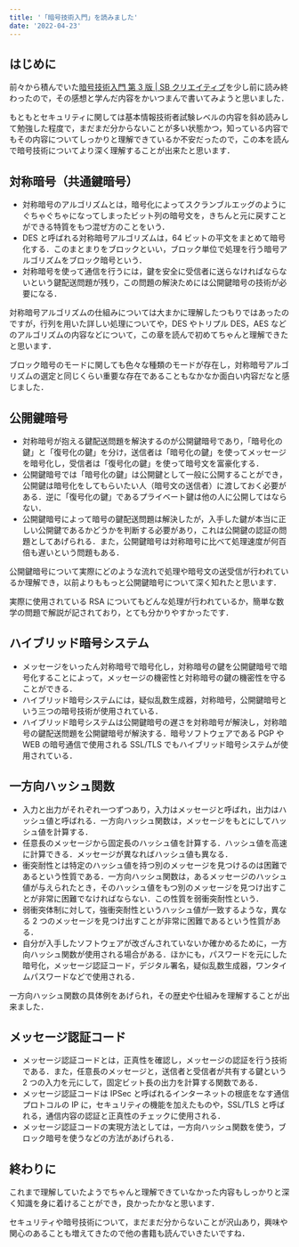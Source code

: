 ```yaml
---
title: '「暗号技術入門」を読みました'
date: '2022-04-23'
---
```


## **はじめに**

前々から積んでいた[暗号技術入門 第 3 版 | SB クリエイティブ](https://www.sbcr.jp/product/4797382228/)を少し前に読み終わったので，その感想と学んだ内容をかいつまんで書いてみようと思いました．

もともとセキュリティに関しては基本情報技術者試験レベルの内容を斜め読みして勉強した程度で，まだまだ分からないことが多い状態かつ，知っている内容でもその内容についてしっかりと理解できているか不安だったので，この本を読んで暗号技術についてより深く理解することが出来たと思います．

## **対称暗号（共通鍵暗号）**

- 対称暗号のアルゴリズムとは，暗号化によってスクランブルエッグのようにぐちゃぐちゃになってしまったビット列の暗号文を，きちんと元に戻すことができる特質をもつ混ぜ方のことをいう．
- DES と呼ばれる対称暗号アルゴリズムは，64 ビットの平文をまとめて暗号化する．このまとまりをブロックといい，ブロック単位で処理を行う暗号アルゴリズムをブロック暗号という．
- 対称暗号を使って通信を行うには，鍵を安全に受信者に送らなければならないという鍵配送問題が残り，この問題の解決ためには公開鍵暗号の技術が必要になる．

対称暗号アルゴリズムの仕組みについては大まかに理解したつもりではあったのですが，行列を用いた詳しい処理についてや，DES やトリプル DES，AES などのアルゴリズムの内容などについて，この章を読んで初めてちゃんと理解できたと思います．

ブロック暗号のモードに関しても色々な種類のモードが存在し，対称暗号アルゴリズムの選定と同じくらい重要な存在であることもなかなか面白い内容だなと感じました．

## **公開鍵暗号**

- 対称暗号が抱える鍵配送問題を解決するのが公開鍵暗号であり，「暗号化の鍵」と「復号化の鍵」を分け，送信者は「暗号化の鍵」を使ってメッセージを暗号化し，受信者は「復号化の鍵」を使って暗号文を富豪化する．
- 公開鍵暗号では「暗号化の鍵」は公開鍵として一般に公開することができ，公開鍵は暗号化をしてもらいたい人（暗号文の送信者）に渡しておく必要がある．逆に「復号化の鍵」であるプライベート鍵は他の人に公開してはならない．
- 公開鍵暗号によって暗号の鍵配送問題は解決したが，入手した鍵が本当に正しい公開鍵であるかどうかを判断する必要があり，これは公開鍵の認証の問題としてあげられる．また，公開鍵暗号は対称暗号に比べて処理速度が何百倍も遅いという問題もある．

公開鍵暗号について実際にどのような流れで処理や暗号文の送受信が行われているか理解でき，以前よりももっと公開鍵暗号について深く知れたと思います．

実際に使用されている RSA についてもどんな処理が行われているか，簡単な数学の問題で解説が記されており，とても分かりやすかったです．

## **ハイブリッド暗号システム**

- メッセージをいったん対称暗号で暗号化し，対称暗号の鍵を公開鍵暗号で暗号化することによって，メッセージの機密性と対称暗号の鍵の機密性を守ることができる．
- ハイブリッド暗号システムには，疑似乱数生成器，対称暗号，公開鍵暗号という三つの暗号技術が使用されている．
- ハイブリッド暗号システムは公開鍵暗号の遅さを対称暗号が解決し，対称暗号の鍵配送問題を公開鍵暗号が解決する．暗号ソフトウェアである PGP や WEB の暗号通信で使用される SSL/TLS でもハイブリッド暗号システムが使用されている．

## **一方向ハッシュ関数**

- 入力と出力がそれぞれ一つずつあり，入力はメッセージと呼ばれ，出力はハッシュ値と呼ばれる．一方向ハッシュ関数は，メッセージをもとにしてハッシュ値を計算する．
- 任意長のメッセージから固定長のハッシュ値を計算する．ハッシュ値を高速に計算できる．メッセージが異なればハッシュ値も異なる．
- 衝突耐性とは特定のハッシュ値を持つ別のメッセージを見つけるのは困難であるという性質である．一方向ハッシュ関数は，あるメッセージのハッシュ値が与えられたとき，そのハッシュ値をもつ別のメッセージを見つけ出すことが非常に困難でなければならない．この性質を弱衝突耐性という．
- 弱衝突体制に対して，強衝突耐性というハッシュ値が一致するような，異なる 2 つのメッセージを見つけ出すことが非常に困難であるという性質がある．
- 自分が入手したソフトウェアが改ざんされていないか確かめるために，一方向ハッシュ関数が使用される場合がある．ほかにも，パスワードを元にした暗号化，メッセージ認証コード，デジタル署名，疑似乱数生成器，ワンタイムパスワードなどで使用される．

一方向ハッシュ関数の具体例をあげられ，その歴史や仕組みを理解することが出来ました．

## **メッセージ認証コード**

- メッセージ認証コードとは，正真性を確認し，メッセージの認証を行う技術である．また，任意長のメッセージと，送信者と受信者が共有する鍵という 2 つの入力を元にして，固定ビット長の出力を計算する関数である．
- メッセージ認証コードは IPSec と呼ばれるインターネットの根底をなす通信プロトコルの IP に，セキュリティの機能を加えたものや，SSL/TLS と呼ばれる，通信内容の認証と正真性のチェックに使用される．
- メッセージ認証コードの実現方法としては，一方向ハッシュ関数を使う，ブロック暗号を使うなどの方法があげられる．

## **終わりに**

これまで理解していたようでちゃんと理解できていなかった内容もしっかりと深く知識を身に着けることができ，良かったかなと思います．

セキュリティや暗号技術について，まだまだ分からないことが沢山あり，興味や関心のあることも増えてきたので他の書籍も読んでいきたいですね．
